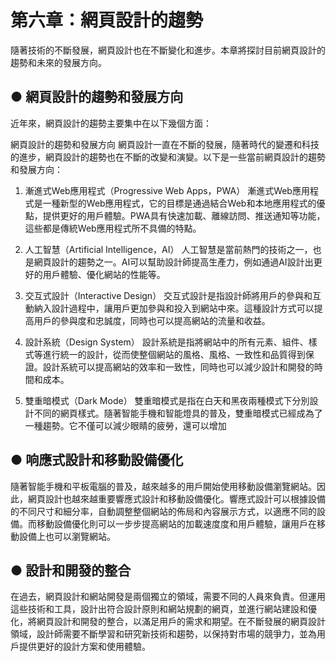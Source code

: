 #    第六章：網頁設計的趨勢
隨著技術的不斷發展，網頁設計也在不斷變化和進步。本章將探討目前網頁設計的趨勢和未來的發展方向。
##   ●     網頁設計的趨勢和發展方向
近年來，網頁設計的趨勢主要集中在以下幾個方面：

網頁設計的趨勢和發展方向
網頁設計一直在不斷的發展，隨著時代的變遷和科技的進步，網頁設計的趨勢也在不斷的改變和演變。以下是一些當前網頁設計的趨勢和發展方向：

1. 漸進式Web應用程式（Progressive Web Apps，PWA）
漸進式Web應用程式是一種新型的Web應用程式，它的目標是通過結合Web和本地應用程式的優點，提供更好的用戶體驗。PWA具有快速加載、離線訪問、推送通知等功能，這些都是傳統Web應用程式所不具備的特點。

2. 人工智慧（Artificial Intelligence，AI）
人工智慧是當前熱門的技術之一，也是網頁設計的趨勢之一。AI可以幫助設計師提高生產力，例如通過AI設計出更好的用戶體驗、優化網站的性能等。

3. 交互式設計（Interactive Design）
交互式設計是指設計師將用戶的參與和互動納入設計過程中，讓用戶更加參與和投入到網站中來。這種設計方式可以提高用戶的參與度和忠誠度，同時也可以提高網站的流量和收益。

4. 設計系統（Design System）
設計系統是指將網站中的所有元素、組件、樣式等進行統一的設計，從而使整個網站的風格、風格、一致性和品質得到保證。設計系統可以提高網站的效率和一致性，同時也可以減少設計和開發的時間和成本。

5. 雙重暗模式（Dark Mode）
雙重暗模式是指在白天和黑夜兩種模式下分別設計不同的網頁樣式。隨著智能手機和智能燈具的普及，雙重暗模式已經成為了一種趨勢。它不僅可以減少眼睛的疲勞，還可以增加
##   ●     响應式設計和移動設備優化
隨著智能手機和平板電腦的普及，越來越多的用戶開始使用移動設備瀏覽網站。因此，網頁設計也越來越重要響應式設計和移動設備優化。響應式設計可以根據設備的不同尺寸和細分率，自動調整整個網站的佈局和內容展示方式，以適應不同的設備。而移動設備優化則可以一步步提高網站的加載速度度和用戶體驗，讓用戶在移動設備上也可以瀏覽網站。
##   ●     設計和開發的整合
在過去，網頁設計和網站開發是兩個獨立的領域，需要不同的人員來負責。但運用這些技術和工具，設計出符合設計原則和網站規劃的網頁，並進行網站建設和優化，將網頁設計和開發的整合，以滿足用戶的需求和期望。在不斷發展的網頁設計領域，設計師需要不斷學習和研究新技術和趨勢，以保持對市場的競爭力，並為用戶提供更好的設計方案和使用體驗。




